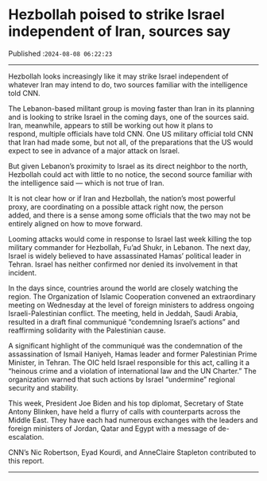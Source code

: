 # Hezbollah poised to strike Israel independent of Iran, sources say

Published :`2024-08-08 06:22:23`

---

Hezbollah looks increasingly like it may strike Israel independent of whatever Iran may intend to do, two sources familiar with the intelligence told CNN.

The Lebanon-based militant group is moving faster than Iran in its planning and is looking to strike Israel in the coming days, one of the sources said. Iran, meanwhile, appears to still be working out how it plans to respond, multiple officials have told CNN. One US military official told CNN that Iran had made some, but not all, of the preparations that the US would expect to see in advance of a major attack on Israel.

But given Lebanon’s proximity to Israel as its direct neighbor to the north, Hezbollah could act with little to no notice, the second source familiar with the intelligence said — which is not true of Iran.

It is not clear how or if Iran and Hezbollah, the nation’s most powerful proxy, are coordinating on a possible attack right now, the person added, and there is a sense among some officials that the two may not be entirely aligned on how to move forward.

Looming attacks would come in response to Israel last week killing the top military commander for Hezbollah, Fu’ad Shukr, in Lebanon. The next day, Israel is widely believed to have assassinated Hamas’ political leader in Tehran. Israel has neither confirmed nor denied its involvement in that incident.

In the days since, countries around the world are closely watching the region. The Organization of Islamic Cooperation convened an extraordinary meeting on Wednesday at the level of foreign ministers to address ongoing Israeli-Palestinian conflict. The meeting, held in Jeddah, Saudi Arabia, resulted in a draft final communiqué “condemning Israel’s actions” and reaffirming solidarity with the Palestinian cause.

A significant highlight of the communiqué was the condemnation of the assassination of Ismail Haniyeh, Hamas leader and former Palestinian Prime Minister, in Tehran. The OIC held Israel responsible for this act, calling it a “heinous crime and a violation of international law and the UN Charter.” The organization warned that such actions by Israel “undermine” regional security and stability.

This week, President Joe Biden and his top diplomat, Secretary of State Antony Blinken, have held a flurry of calls with counterparts across the Middle East. They have each had numerous exchanges with the leaders and foreign ministers of Jordan, Qatar and Egypt with a message of de-escalation.

CNN’s Nic Robertson, Eyad Kourdi, and AnneClaire Stapleton contributed to this report.

---

